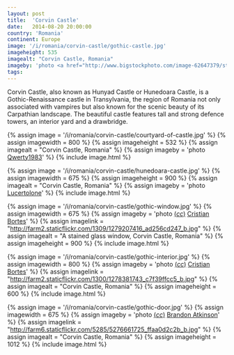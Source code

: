 ```yaml
---
layout: post
title:  'Corvin Castle'
date:   2014-08-20 20:00:00
country: 'Romania'
continent: Europe
image: '/i/romania/corvin-castle/gothic-castle.jpg'
imageheight: 535
imagealt: "Corvin Castle, Romania"
imageby: 'photo <a href="http://www.bigstockphoto.com/image-62647379/stock-photo-corvin-castle">dinosmichail</a>'
tags:
---
```


Corvin Castle, also known as Hunyad Castle or Hunedoara Castle, is a Gothic-Renaissance castle in Transylvania, the region of Romania not only associated with vampires but also known for the scenic beauty of its Carpathian landscape. The beautiful castle features tall and strong defence towers, an interior yard and a drawbridge.

<!-- img -->
{% assign image = '/i/romania/corvin-castle/courtyard-of-castle.jpg' %}
{% assign imagewidth = 800 %}
{% assign imageheight = 532 %}
{% assign imagealt = "Corvin Castle, Romania" %}
{% assign imageby = 'photo <a href="http://www.bigstockphoto.com/image-21605135/stock-photo-courtyard-of-a-romanian-fortified-castle-in-a-sunny-day">Qwerty1983</a>' %}
{% include image.html %}

{% assign image = '/i/romania/corvin-castle/hunedoara-castle.jpg' %}
{% assign imagewidth = 675 %}
{% assign imageheight = 900 %}
{% assign imagealt = "Corvin Castle, Romania" %}
{% assign imageby = 'photo <a href="http://www.bigstockphoto.com/image-26102702/stock-photo-summer-in-romania-hunedoara-castle">Lucertolone</a>' %}
{% include image.html %}

{% assign image = '/i/romania/corvin-castle/gothic-window.jpg' %}
{% assign imagewidth = 675 %}
{% assign imageby = 'photo <a title="License: Attribution 2.0 Generic" href="https://creativecommons.org/licenses/by/2.0/">(<em>cc</em>)</a> <a href="http://www.flickr.com/photos/bortescristian/1279207416">Cristian Bortes</a>' %}
{% assign imagelink = "http://farm2.staticflickr.com/1309/1279207416_ad256cd247_b.jpg" %}
{% assign imagealt = "A stained glass window, Corvin Castle, Romania" %}
{% assign imageheight = 900 %}
{% include image.html %}

{% assign image = '/i/romania/corvin-castle/gothic-interior.jpg' %}
{% assign imagewidth = 800 %}
{% assign imageby = 'photo <a title="License: Attribution 2.0 Generic" href="https://creativecommons.org/licenses/by/2.0/">(<em>cc</em>)</a> <a href="http://www.flickr.com/photos/bortescristian/1278381743">Cristian Bortes</a>' %}
{% assign imagelink = "http://farm2.staticflickr.com/1300/1278381743_c7f39ffcc5_b.jpg" %}
{% assign imagealt = "Corvin Castle, Romania" %}
{% assign imageheight = 600 %}
{% include image.html %}

{% assign image = '/i/romania/corvin-castle/gothic-door.jpg' %}
{% assign imagewidth = 675 %}
{% assign imageby = 'photo <a title="License: Attribution 2.0 Generic" href="https://creativecommons.org/licenses/by/2.0/">(<em>cc</em>)</a> <a href="http://www.flickr.com/photos/atkinson000/5276661725">Brandon Atkinson</a>' %}
{% assign imagelink = "http://farm6.staticflickr.com/5285/5276661725_ffaa0d2c2b_b.jpg" %}
{% assign imagealt = "Corvin Castle, Romania" %}
{% assign imageheight = 1012 %}
{% include image.html %}